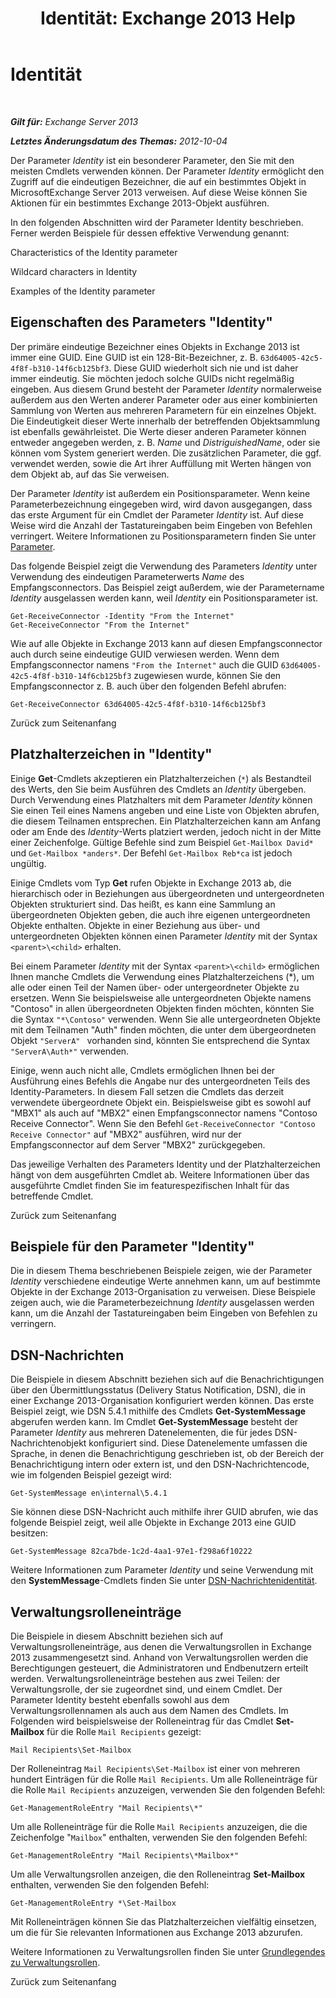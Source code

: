 ﻿---
title: 'Identität: Exchange 2013 Help'
TOCTitle: Identität
ms:assetid: e90fae91-37e7-4fdc-9170-44f0dc965c66
ms:mtpsurl: https://technet.microsoft.com/de-de/library/Bb125042(v=EXCHG.150)
ms:contentKeyID: 50476978
ms.date: 05/22/2018
mtps_version: v=EXCHG.150
ms.translationtype: MT
---

# Identität

 

_**Gilt für:** Exchange Server 2013_

_**Letztes Änderungsdatum des Themas:** 2012-10-04_

Der Parameter *Identity* ist ein besonderer Parameter, den Sie mit den meisten Cmdlets verwenden können. Der Parameter *Identity* ermöglicht den Zugriff auf die eindeutigen Bezeichner, die auf ein bestimmtes Objekt in MicrosoftExchange Server 2013 verweisen. Auf diese Weise können Sie Aktionen für ein bestimmtes Exchange 2013-Objekt ausführen.

In den folgenden Abschnitten wird der Parameter Identity beschrieben. Ferner werden Beispiele für dessen effektive Verwendung genannt:

Characteristics of the Identity parameter

Wildcard characters in Identity

Examples of the Identity parameter

## Eigenschaften des Parameters "Identity"

Der primäre eindeutige Bezeichner eines Objekts in Exchange 2013 ist immer eine GUID. Eine GUID ist ein 128-Bit-Bezeichner, z. B. `63d64005-42c5-4f8f-b310-14f6cb125bf3`. Diese GUID wiederholt sich nie und ist daher immer eindeutig. Sie möchten jedoch solche GUIDs nicht regelmäßig eingeben. Aus diesem Grund besteht der Parameter *Identity* normalerweise außerdem aus den Werten anderer Parameter oder aus einer kombinierten Sammlung von Werten aus mehreren Parametern für ein einzelnes Objekt. Die Eindeutigkeit dieser Werte innerhalb der betreffenden Objektsammlung ist ebenfalls gewährleistet. Die Werte dieser anderen Parameter können entweder angegeben werden, z. B. *Name* und *DistriguishedName*, oder sie können vom System generiert werden. Die zusätzlichen Parameter, die ggf. verwendet werden, sowie die Art ihrer Auffüllung mit Werten hängen von dem Objekt ab, auf das Sie verweisen.

Der Parameter *Identity* ist außerdem ein Positionsparameter. Wenn keine Parameterbezeichnung eingegeben wird, wird davon ausgegangen, dass das erste Argument für ein Cmdlet der Parameter *Identity* ist. Auf diese Weise wird die Anzahl der Tastatureingaben beim Eingeben von Befehlen verringert. Weitere Informationen zu Positionsparametern finden Sie unter [Parameter](https://technet.microsoft.com/de-de/library/bb124388\(v=exchg.150\)).

Das folgende Beispiel zeigt die Verwendung des Parameters *Identity* unter Verwendung des eindeutigen Parameterwerts *Name* des Empfangsconnectors. Das Beispiel zeigt außerdem, wie der Parametername *Identity* ausgelassen werden kann, weil *Identity* ein Positionsparameter ist.

    Get-ReceiveConnector -Identity "From the Internet"
    Get-ReceiveConnector "From the Internet"

Wie auf alle Objekte in Exchange 2013 kann auf diesen Empfangsconnector auch durch seine eindeutige GUID verwiesen werden. Wenn dem Empfangsconnector namens `"From the Internet"` auch die GUID `63d64005-42c5-4f8f-b310-14f6cb125bf3` zugewiesen wurde, können Sie den Empfangsconnector z. B. auch über den folgenden Befehl abrufen:

    Get-ReceiveConnector 63d64005-42c5-4f8f-b310-14f6cb125bf3

Zurück zum Seitenanfang

## Platzhalterzeichen in "Identity"

Einige **Get**-Cmdlets akzeptieren ein Platzhalterzeichen (`*`) als Bestandteil des Werts, den Sie beim Ausführen des Cmdlets an *Identity* übergeben. Durch Verwendung eines Platzhalters mit dem Parameter *Identity* können Sie einen Teil eines Namens angeben und eine Liste von Objekten abrufen, die diesem Teilnamen entsprechen. Ein Platzhalterzeichen kann am Anfang oder am Ende des *Identity*-Werts platziert werden, jedoch nicht in der Mitte einer Zeichenfolge. Gültige Befehle sind zum Beispiel `Get-Mailbox David*` und `Get-Mailbox *anders*`. Der Befehl `Get-Mailbox Reb*ca` ist jedoch ungültig.

Einige Cmdlets vom Typ **Get** rufen Objekte in Exchange 2013 ab, die hierarchisch oder in Beziehungen aus übergeordneten und untergeordneten Objekten strukturiert sind. Das heißt, es kann eine Sammlung an übergeordneten Objekten geben, die auch ihre eigenen untergeordneten Objekte enthalten. Objekte in einer Beziehung aus über- und untergeordneten Objekten können einen Parameter *Identity* mit der Syntax `<parent>\<child>` erhalten.

Bei einem Parameter *Identity* mit der Syntax `<parent>\<child>` ermöglichen Ihnen manche Cmdlets die Verwendung eines Platzhalterzeichens (\*), um alle oder einen Teil der Namen über- oder untergeordneter Objekte zu ersetzen. Wenn Sie beispielsweise alle untergeordneten Objekte namens "Contoso" in allen übergeordneten Objekten finden möchten, könnten Sie die Syntax `"*\Contoso"` verwenden. Wenn Sie alle untergeordneten Objekte mit dem Teilnamen "Auth" finden möchten, die unter dem übergeordneten Objekt `"ServerA" ` vorhanden sind, könnten Sie entsprechend die Syntax `"ServerA\Auth*"` verwenden.

Einige, wenn auch nicht alle, Cmdlets ermöglichen Ihnen bei der Ausführung eines Befehls die Angabe nur des untergeordneten Teils des Identity-Parameters. In diesem Fall setzen die Cmdlets das derzeit verwendete übergeordnete Objekt ein. Beispielsweise gibt es sowohl auf "MBX1" als auch auf "MBX2" einen Empfangsconnector namens "Contoso Receive Connector". Wenn Sie den Befehl `Get-ReceiveConnector "Contoso Receive Connector"` auf "MBX2" ausführen, wird nur der Empfangsconnector auf dem Server "MBX2" zurückgegeben.

Das jeweilige Verhalten des Parameters Identity und der Platzhalterzeichen hängt von dem ausgeführten Cmdlet ab. Weitere Informationen über das ausgeführte Cmdlet finden Sie im featurespezifischen Inhalt für das betreffende Cmdlet.

Zurück zum Seitenanfang

## Beispiele für den Parameter "Identity"

Die in diesem Thema beschriebenen Beispiele zeigen, wie der Parameter *Identity* verschiedene eindeutige Werte annehmen kann, um auf bestimmte Objekte in der Exchange 2013-Organisation zu verweisen. Diese Beispiele zeigen auch, wie die Parameterbezeichnung *Identity* ausgelassen werden kann, um die Anzahl der Tastatureingaben beim Eingeben von Befehlen zu verringern.

## DSN-Nachrichten

Die Beispiele in diesem Abschnitt beziehen sich auf die Benachrichtigungen über den Übermittlungsstatus (Delivery Status Notification, DSN), die in einer Exchange 2013-Organisation konfiguriert werden können. Das erste Beispiel zeigt, wie DSN 5.4.1 mithilfe des Cmdlets **Get-SystemMessage** abgerufen werden kann. Im Cmdlet **Get-SystemMessage** besteht der Parameter *Identity* aus mehreren Datenelementen, die für jedes DSN-Nachrichtenobjekt konfiguriert sind. Diese Datenelemente umfassen die Sprache, in denen die Benachrichtigung geschrieben ist, ob der Bereich der Benachrichtigung intern oder extern ist, und den DSN-Nachrichtencode, wie im folgenden Beispiel gezeigt wird:

    Get-SystemMessage en\internal\5.4.1

Sie können diese DSN-Nachricht auch mithilfe ihrer GUID abrufen, wie das folgende Beispiel zeigt, weil alle Objekte in Exchange 2013 eine GUID besitzen:

    Get-SystemMessage 82ca7bde-1c2d-4aa1-97e1-f298a6f10222

Weitere Informationen zum Parameter *Identity* und seine Verwendung mit den **SystemMessage**-Cmdlets finden Sie unter [DSN-Nachrichtenidentität](dsn-message-identity-exchange-2013-help.md).

## Verwaltungsrolleneinträge

Die Beispiele in diesem Abschnitt beziehen sich auf Verwaltungsrolleneinträge, aus denen die Verwaltungsrollen in Exchange 2013 zusammengesetzt sind. Anhand von Verwaltungsrollen werden die Berechtigungen gesteuert, die Administratoren und Endbenutzern erteilt werden. Verwaltungsrolleneinträge bestehen aus zwei Teilen: der Verwaltungsrolle, der sie zugeordnet sind, und einem Cmdlet. Der Parameter Identity besteht ebenfalls sowohl aus dem Verwaltungsrollennamen als auch aus dem Namen des Cmdlets. Im Folgenden wird beispielsweise der Rolleneintrag für das Cmdlet **Set-Mailbox** für die Rolle `Mail Recipients` gezeigt:

    Mail Recipients\Set-Mailbox

Der Rolleneintrag `Mail Recipients\Set-Mailbox` ist einer von mehreren hundert Einträgen für die Rolle `Mail Recipients`. Um alle Rolleneinträge für die Rolle `Mail Recipients` anzuzeigen, verwenden Sie den folgenden Befehl:

    Get-ManagementRoleEntry "Mail Recipients\*"

Um alle Rolleneinträge für die Rolle `Mail Recipients` anzuzeigen, die die Zeichenfolge "`Mailbox`" enthalten, verwenden Sie den folgenden Befehl:

    Get-ManagementRoleEntry "Mail Recipients\*Mailbox*"

Um alle Verwaltungsrollen anzeigen, die den Rolleneintrag **Set-Mailbox** enthalten, verwenden Sie den folgenden Befehl:

    Get-ManagementRoleEntry *\Set-Mailbox

Mit Rolleneinträgen können Sie das Platzhalterzeichen vielfältig einsetzen, um die für Sie relevanten Informationen aus Exchange 2013 abzurufen.

Weitere Informationen zu Verwaltungsrollen finden Sie unter [Grundlegendes zu Verwaltungsrollen](understanding-management-roles-exchange-2013-help.md).

Zurück zum Seitenanfang

